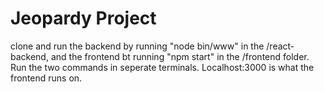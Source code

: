 # Jeopardy Project
clone and run the backend by running "node bin/www" in the /react-backend, and the frontend bt running "npm start" in the /frontend folder. Run the two commands in seperate terminals. Localhost:3000 is what the frontend runs on.
